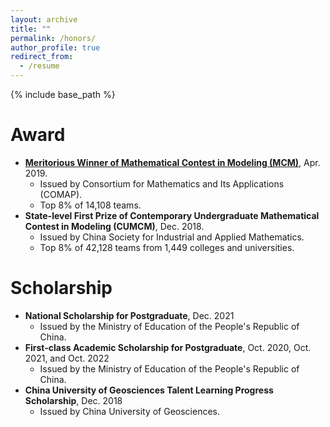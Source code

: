 ```yaml
---
layout: archive
title: ""
permalink: /honors/
author_profile: true
redirect_from:
  - /resume
---
```


{% include base_path %}

# Award

* [**Meritorious Winner of Mathematical Contest in Modeling (MCM)**](https://www.comap-math.com/mcm/2019Certs/1903649.pdf), Apr. 2019. 
  * Issued by Consortium for Mathematics and Its Applications (COMAP). 
  * Top 8% of 14,108 teams.
* **State-level First Prize of Contemporary Undergraduate Mathematical Contest in Modeling (CUMCM)**, Dec. 2018.
  * Issued by China Society for Industrial and Applied Mathematics.
  * Top 8% of 42,128 teams from 1,449 colleges and universities.

# Scholarship

* **National Scholarship for Postgraduate**, Dec. 2021
  * Issued by the Ministry of Education of the People's Republic of China.
* **First-class Academic Scholarship for Postgraduate**, Oct. 2020, Oct. 2021, and Oct. 2022
  * Issued by the Ministry of Education of the People's Republic of China.
* **China University of Geosciences Talent Learning Progress Scholarship**, Dec. 2018
  * Issued by China University of Geosciences.
 
